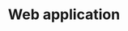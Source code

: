 ---
title: "Web application"
linkTitle: "Web application"
weight: 8
type: list
description: >-
  In this section, you will find how to install web application in your environment. 
---
